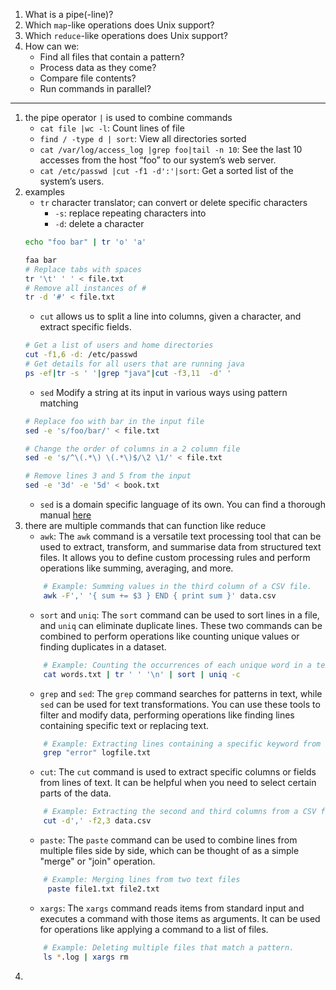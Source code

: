 1. What is a pipe(-line)?
2. Which `map`-like operations does Unix support?
3. Which `reduce`-like operations does Unix support?
4. How can we:
    - Find all files that contain a pattern?
    - Process data as they come?
    - Compare file contents?
    - Run commands in parallel?
___
1. the pipe operator `|` is used to combine commands
	- `cat file |wc -l`: Count lines of file
	- `find / -type d | sort`: View all directories sorted
	- `cat /var/log/access_log |grep foo|tail -n 10`: See the last 10 accesses from the host “foo” to our system’s web server.
	- `cat /etc/passwd |cut -f1 -d':'|sort`: Get a sorted list of the system’s users.
2. examples 
	- `tr` character translator; can convert or delete specific characters
		- `-s`: replace repeating characters into
		- `-d`: delete a character
	```bash
	echo "foo bar" | tr 'o' 'a'
	
	faa bar
	# Replace tabs with spaces
	tr '\t' ' ' < file.txt
	# Remove all instances of #
	tr -d '#' < file.txt
	```
	- `cut` allows us to split a line into columns, given a character, and extract specific fields.
	```bash
	# Get a list of users and home directories
	cut -f1,6 -d: /etc/passwd
	# Get details for all users that are running java
	ps -ef|tr -s ' '|grep "java"|cut -f3,11  -d' '
	```
	- `sed` Modify a string at its input in various ways using pattern matching
	```bash
	# Replace foo with bar in the input file
	sed -e 's/foo/bar/' < file.txt
	
	# Change the order of columns in a 2 column file
	sed -e 's/^\(.*\) \(.*\)$/\2 \1/' < file.txt
	
	# Remove lines 3 and 5 from the input
	sed -e '3d' -e '5d' < book.txt
	```
	- `sed` is a domain specific language of its own. You can find a thorough manual [here](https://www.computerhope.com/unix/used.htm)
3. there are multiple commands that can function like reduce
	- `awk`: The `awk` command is a versatile text processing tool that can be used to extract, transform, and summarise data from structured text files. It allows you to define custom processing rules and perform operations like summing, averaging, and more.
	```bash
		# Example: Summing values in the third column of a CSV file.
	    awk -F',' '{ sum += $3 } END { print sum }' data.csv
	```
	- `sort` and `uniq`: The `sort` command can be used to sort lines in a file, and `uniq` can eliminate duplicate lines. These two commands can be combined to perform operations like counting unique values or finding duplicates in a dataset.
	```bash
	    # Example: Counting the occurrences of each unique word in a text file.
	    cat words.txt | tr ' ' '\n' | sort | uniq -c
	```
	- `grep` and `sed`: The `grep` command searches for patterns in text, while `sed` can be used for text transformations. You can use these tools to filter and modify data, performing operations like finding lines containing specific text or replacing text.
	```bash
	    # Example: Extracting lines containing a specific keyword from a log file.
	    grep "error" logfile.txt
	```
	- `cut`: The `cut` command is used to extract specific columns or fields from lines of text. It can be helpful when you need to select certain parts of the data.
	```bash
	    # Example: Extracting the second and third columns from a CSV file.
	    cut -d',' -f2,3 data.csv
	```
	- `paste`: The `paste` command can be used to combine lines from multiple files side by side, which can be thought of as a simple "merge" or "join" operation.
	```bash
	    # Example: Merging lines from two text files
	     paste file1.txt file2.txt
	```
	- `xargs`: The `xargs` command reads items from standard input and executes a command with those items as arguments. It can be used for operations like applying a command to a list of files.
	```bash
	    # Example: Deleting multiple files that match a pattern.
	    ls *.log | xargs rm
	```
4. 